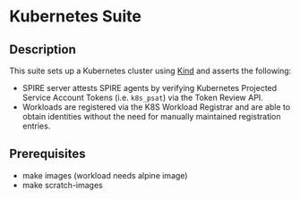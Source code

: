 # Kubernetes Suite

## Description

This suite sets up a Kubernetes cluster using [Kind](https://kind.sigs.k8s.io) and asserts the following:

* SPIRE server attests SPIRE agents by verifying Kubernetes Projected Service
  Account Tokens (i.e. `k8s_psat`) via the Token Review API.
* Workloads are registered via the K8S Workload Registrar and are able to
  obtain identities without the need for manually maintained registration
  entries.

## Prerequisites

* make images (workload needs alpine image)
* make scratch-images
